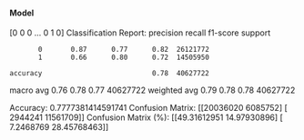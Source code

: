 #### Model
[0 0 0 ... 0 1 0]
Classification Report:
              precision    recall  f1-score   support

           0       0.87      0.77      0.82  26121772
           1       0.66      0.80      0.72  14505950

    accuracy                           0.78  40627722
   macro avg       0.76      0.78      0.77  40627722
weighted avg       0.79      0.78      0.78  40627722

Accuracy: 0.7777381414591741
Confusion Matrix:
[[20036020  6085752]
 [ 2944241 11561709]]
Confusion Matrix (%):
[[49.31612951 14.97930896]
 [ 7.2468769  28.45768463]]
